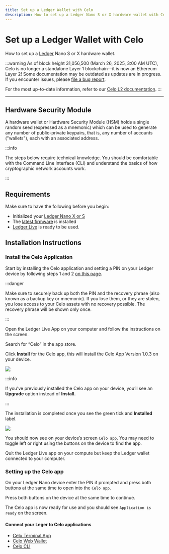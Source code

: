 ```yaml
---
title: Set up a Ledger Wallet with Celo
description: How to set up a Ledger Nano S or X hardware wallet with Celo.
---
```


# Set up a Ledger Wallet with Celo

How to set up a [Ledger](https://www.ledger.com/) Nano S or X hardware wallet.

:::warning
As of block height 31,056,500 (March 26, 2025, 3:00 AM UTC), Celo is no longer a standalone Layer 1 blockchain—it is now an Ethereum Layer 2!
Some documentation may be outdated as updates are in progress. If you encounter issues, please [file a bug report](https://github.com/celo-org/docs/issues/new/choose).

For the most up-to-date information, refer to our [Celo L2 documentation](https://docs.celo.org/cel2).
:::

---

## Hardware Security Module

A hardware wallet or Hardware Security Module (HSM) holds a single random seed (expressed as a mnemonic) which can be used to generate any number of public-private keypairs, that is, any number of accounts ("wallets"), each with an associated address.

:::info

The steps below require technical knowledge. You should be comfortable with the Command Line Interface (CLI) and understand the basics of how cryptographic network accounts work.

:::

## Requirements

Make sure to have the following before you begin:

- Initialized your [Ledger Nano X or S](https://support.ledger.com/hc/en-us/articles/360018784134)
- The [latest firmware](https://support.ledger.com/hc/en-us/articles/360013349800) is installed
- [Ledger Live](https://www.ledger.com/ledger-live) is ready to be used.

## Installation Instructions

### Install the Celo Application

Start by installing the Celo application and setting a PIN on your Ledger device by following steps 1 and 2 [on this page](https://www.ledger.com/start/).

:::danger

Make sure to securely back up both the PIN and the recovery phrase (also known as a backup key or mnemonic). If you lose them, or they are stolen, you lose access to your Celo assets with no recovery possible. The recovery phrase will be shown only once.

:::

Open the Ledger Live App on your computer and follow the instructions on the screen.

Search for “Celo” in the app store.

Click **Install** for the Celo app, this will install the Celo App Version 1.0.3 on your device.

![](https://storage.googleapis.com/celo-website/docs/ledger-celo-app-install.png)

:::info

If you’ve previously installed the Celo app on your device, you’ll see an **Upgrade** option instead of **Install.**

:::

The installation is completed once you see the green tick and **Installed** label.

![](https://storage.googleapis.com/celo-website/docs/ledger-celo-app-installed.png)

You should now see on your device’s screen `Celo app`. You may need to toggle left or right using the buttons on the device to find the app.

Quit the Ledger Live app on your compute but keep the Ledger wallet connected to your computer.

### Setting up the Celo app

On your Ledger Nano device enter the PIN if prompted and press both buttons at the same time to open into the `Celo app`.

Press both buttons on the device at the same time to continue.

The Celo app is now ready for use and you should see `Application is ready` on the screen.

#### Connect your Leger to Celo applications

- [Celo Terminal App](/wallet/ledger/to-celo-terminal)
- [Celo Web Wallet](/wallet/ledger/to-celo-web)
- [Celo CLI](/wallet/ledger/to-celo-cli)
